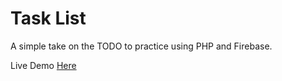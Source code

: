 # Task List

A simple take on the TODO to practice using PHP and Firebase.

Live Demo [Here](https://allan-glasier.github.io/php-todo/)